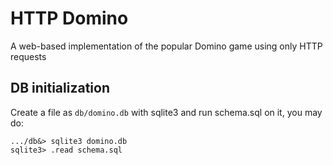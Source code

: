 # HTTP Domino

A web-based implementation of the popular Domino game using only HTTP requests

## DB initialization

Create a file as `db/domino.db` with sqlite3 and run schema.sql on it, you may do:

	.../db&> sqlite3 domino.db
	sqlite3> .read schema.sql
